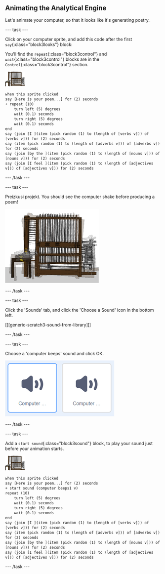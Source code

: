 ## Animating the Analytical Engine

Let's animate your computer, so that it looks like it's generating poetry.

\--- task \---

Click on your computer sprite, and add this code after the first `say`{:class="block3looks"} block:

You'll find the `repeat`{:class="block3control"} and `wait`{:class="block3control"} blocks are in the `Control`{:class="block3control"} section.

![computer sprite](images/computer-sprite.png)

```blocks3
when this sprite clicked
say [Here is your poem...] for (2) seconds
+ repeat (10)
    turn left (5) degrees
    wait (0.1) seconds
    turn right (5) degrees
    wait (0.1) seconds  
end
say (join [I ](item (pick random (1) to (length of [verbs v])) of [verbs v])) for (2) seconds
say (item (pick random (1) to (length of [adverbs v])) of [adverbs v]) for (2) seconds
say (join [by the ](item (pick random (1) to (length of [nouns v])) of [nouns v])) for (2) seconds
say (join [I feel ](item (pick random (1) to (length of [adjectives v])) of [adjectives v])) for (2) seconds
```

\--- /task \---

\--- task \---

Preizkusi projekt. You should see the computer shake before producing a poem!

![computer sprite shaking back and forth](images/poetry-animate-test.png)

\--- /task \---

\--- task \---

Click the 'Sounds' tab, and click the 'Choose a Sound' icon in the bottom left.

[[[generic-scratch3-sound-from-library]]]

\--- /task \---

\--- task \---

Choose a 'computer beeps' sound and click OK.

![computer beeps 1 and 2 sounds in sound library](images/poetry-beeps.png)

\--- /task \---

\--- task \---

Add a `start sound`{:class="block3sound"} block, to play your sound just before your animation starts.

![computer sprite](images/computer-sprite.png)

```blocks3
when this sprite clicked
say [Here is your poem...] for (2) seconds
+ start sound (computer beeps1 v)
repeat (10)
    turn left (5) degrees
    wait (0.1) seconds
    turn right (5) degrees
    wait (0.1) seconds  
end
say (join [I ](item (pick random (1) to (length of [verbs v])) of [verbs v])) for (2) seconds
say (item (pick random (1) to (length of [adverbs v])) of [adverbs v]) for (2) seconds
say (join [by the ](item (pick random (1) to (length of [nouns v])) of [nouns v])) for (2) seconds
say (join [I feel ](item (pick random (1) to (length of [adjectives v])) of [adjectives v])) for (2) seconds
```

\--- /task \---